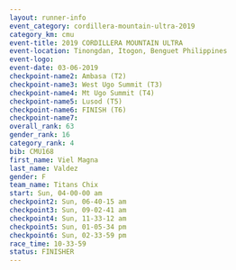```yaml
---
layout: runner-info 
event_category: cordillera-mountain-ultra-2019 
category_km: cmu 
event-title: 2019 CORDILLERA MOUNTAIN ULTRA 
event-location: Tinongdan, Itogon, Benguet Philippines 
event-logo: 
event-date: 03-06-2019 
checkpoint-name2: Ambasa (T2) 
checkpoint-name3: West Ugo Summit (T3) 
checkpoint-name4: Mt Ugo Summit (T4) 
checkpoint-name5: Lusod (T5) 
checkpoint-name6: FINISH (T6) 
checkpoint-name7: 
overall_rank: 63
gender_rank: 16
category_rank: 4
bib: CMU168
first_name: Viel Magna
last_name: Valdez
gender: F
team_name: Titans Chix
start: Sun, 04-00-00 am
checkpoint2: Sun, 06-40-15 am
checkpoint3: Sun, 09-02-41 am
checkpoint4: Sun, 11-33-12 am
checkpoint5: Sun, 01-05-34 pm
checkpoint6: Sun, 02-33-59 pm
race_time: 10-33-59
status: FINISHER
---
```

